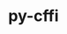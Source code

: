 ---
title: "py-cffi"
layout: cache
categories: [package, develop]
meta: {"versions": ["1.15.1", "1.16.0"], "compilers": ["apple-clang@=15.0.0", "cce@=15.0.1", "gcc@=11.1.0", "gcc@=11.4.0", "gcc@=7.3.1", "gcc@=7.5.0", "gcc@=9.4.0", "oneapi@=2024.2.0"], "oss": ["amzn2", "rhel8", "ubuntu18.04", "ubuntu20.04", "ubuntu22.04", "ventura"], "platforms": ["darwin", "linux"], "targets": ["aarch64", "neoverse_n1", "neoverse_v1", "neoverse_v2", "ppc64le", "x86_64_v3", "zen4"], "stacks": ["aws-isc", "aws-isc-aarch64", "data-vis-sdk", "e4s", "e4s-cray-rhel", "e4s-neoverse-v2", "e4s-neoverse_v1", "e4s-oneapi", "e4s-power", "ml-darwin-aarch64-mps", "ml-linux-x86_64-cpu", "ml-linux-x86_64-cuda", "radiuss", "root"], "num_specs": 143, "num_specs_by_stack": {"root": 143, "ml-darwin-aarch64-mps": 2, "aws-isc-aarch64": 4, "aws-isc": 2, "e4s-cray-rhel": 2, "radiuss": 4, "e4s-power": 2, "data-vis-sdk": 4, "e4s-neoverse_v1": 2, "e4s-neoverse-v2": 2, "e4s": 4, "ml-linux-x86_64-cpu": 2, "ml-linux-x86_64-cuda": 2, "e4s-oneapi": 2}}
spec_details: [{"hash": "cuhko2q4avxeqqnjry5lq2mmuyzu6ifl", "compiler": "apple-clang@=15.0.0", "versions": ["1.15.1"], "os": "ventura", "platform": "darwin", "target": "aarch64", "variants": ["build_system=python_pip"], "stacks": ["root"], "size": "-", "tarball": "https://binaries.spack.io/develop/build_cache/darwin-ventura-aarch64/apple-clang-15.0.0/py-cffi-1.15.1/darwin-ventura-aarch64-apple-clang-15.0.0-py-cffi-1.15.1-cuhko2q4avxeqqnjry5lq2mmuyzu6ifl.spack"}, {"hash": "i3h7xyui5glwvcs23aoanl42fqnsu53q", "compiler": "apple-clang@=15.0.0", "versions": ["1.15.1"], "os": "ventura", "platform": "darwin", "target": "aarch64", "variants": ["build_system=python_pip"], "stacks": ["root"], "size": "-", "tarball": "https://binaries.spack.io/develop/build_cache/darwin-ventura-aarch64/apple-clang-15.0.0/py-cffi-1.15.1/darwin-ventura-aarch64-apple-clang-15.0.0-py-cffi-1.15.1-i3h7xyui5glwvcs23aoanl42fqnsu53q.spack"}, {"hash": "dk2yv6beagbemc22jkl2f2ljcppmqarb", "compiler": "apple-clang@=15.0.0", "versions": ["1.15.1"], "os": "ventura", "platform": "darwin", "target": "aarch64", "variants": ["build_system=python_pip"], "stacks": ["root"], "size": "-", "tarball": "https://binaries.spack.io/develop/build_cache/darwin-ventura-aarch64/apple-clang-15.0.0/py-cffi-1.15.1/darwin-ventura-aarch64-apple-clang-15.0.0-py-cffi-1.15.1-dk2yv6beagbemc22jkl2f2ljcppmqarb.spack"}, {"hash": "2beh2jn5iofhawwct3dsaqzxr6cklwib", "compiler": "apple-clang@=15.0.0", "versions": ["1.15.1"], "os": "ventura", "platform": "darwin", "target": "aarch64", "variants": ["build_system=python_pip"], "stacks": ["root"], "size": "-", "tarball": "https://binaries.spack.io/develop/build_cache/darwin-ventura-aarch64/apple-clang-15.0.0/py-cffi-1.15.1/darwin-ventura-aarch64-apple-clang-15.0.0-py-cffi-1.15.1-2beh2jn5iofhawwct3dsaqzxr6cklwib.spack"}, {"hash": "evxphkzu52i2eu37yk6nz5e2q2e3pppk", "compiler": "apple-clang@=15.0.0", "versions": ["1.15.1"], "os": "ventura", "platform": "darwin", "target": "aarch64", "variants": ["build_system=python_pip"], "stacks": ["root"], "size": "-", "tarball": "https://binaries.spack.io/develop/build_cache/darwin-ventura-aarch64/apple-clang-15.0.0/py-cffi-1.15.1/darwin-ventura-aarch64-apple-clang-15.0.0-py-cffi-1.15.1-evxphkzu52i2eu37yk6nz5e2q2e3pppk.spack"}, {"hash": "pjssr7ugaaxohprlkw7spjbtqgxk4hnn", "compiler": "apple-clang@=15.0.0", "versions": ["1.16.0"], "os": "ventura", "platform": "darwin", "target": "aarch64", "variants": ["build_system=python_pip"], "stacks": ["root"], "size": "-", "tarball": "https://binaries.spack.io/develop/build_cache/darwin-ventura-aarch64/apple-clang-15.0.0/py-cffi-1.16.0/darwin-ventura-aarch64-apple-clang-15.0.0-py-cffi-1.16.0-pjssr7ugaaxohprlkw7spjbtqgxk4hnn.spack"}, {"hash": "vdfubrhwg5ywfjehpuqckbarcyz3mxrp", "compiler": "apple-clang@=15.0.0", "versions": ["1.16.0"], "os": "ventura", "platform": "darwin", "target": "aarch64", "variants": ["build_system=python_pip"], "stacks": ["root", "ml-darwin-aarch64-mps"], "size": "-", "tarball": "https://binaries.spack.io/develop/build_cache/darwin-ventura-aarch64/apple-clang-15.0.0/py-cffi-1.16.0/darwin-ventura-aarch64-apple-clang-15.0.0-py-cffi-1.16.0-vdfubrhwg5ywfjehpuqckbarcyz3mxrp.spack"}, {"hash": "avqgg4kfnp5of6nypwodhfmxla6vd6mu", "compiler": "apple-clang@=15.0.0", "versions": ["1.16.0"], "os": "ventura", "platform": "darwin", "target": "aarch64", "variants": ["build_system=python_pip"], "stacks": ["root", "ml-darwin-aarch64-mps"], "size": "-", "tarball": "https://binaries.spack.io/develop/build_cache/darwin-ventura-aarch64/apple-clang-15.0.0/py-cffi-1.16.0/darwin-ventura-aarch64-apple-clang-15.0.0-py-cffi-1.16.0-avqgg4kfnp5of6nypwodhfmxla6vd6mu.spack"}, {"hash": "42hnzadfdia3ojfdeg4smq5a7vsmct5b", "compiler": "gcc@=7.3.1", "versions": ["1.15.1"], "os": "amzn2", "platform": "linux", "target": "aarch64", "variants": ["build_system=python_pip"], "stacks": ["root"], "size": "-", "tarball": "https://binaries.spack.io/develop/build_cache/linux-amzn2-aarch64/gcc-7.3.1/py-cffi-1.15.1/linux-amzn2-aarch64-gcc-7.3.1-py-cffi-1.15.1-42hnzadfdia3ojfdeg4smq5a7vsmct5b.spack"}, {"hash": "be2bmfki3svv75ag22s6h2llheehr5u3", "compiler": "gcc@=7.3.1", "versions": ["1.16.0"], "os": "amzn2", "platform": "linux", "target": "aarch64", "variants": ["build_system=python_pip"], "stacks": ["root", "aws-isc-aarch64"], "size": "-", "tarball": "https://binaries.spack.io/develop/build_cache/linux-amzn2-aarch64/gcc-7.3.1/py-cffi-1.16.0/linux-amzn2-aarch64-gcc-7.3.1-py-cffi-1.16.0-be2bmfki3svv75ag22s6h2llheehr5u3.spack"}, {"hash": "stxnhfmdplw2zm25qgw5rq3yazkyngt6", "compiler": "gcc@=7.3.1", "versions": ["1.15.1"], "os": "amzn2", "platform": "linux", "target": "aarch64", "variants": ["build_system=python_pip"], "stacks": ["root"], "size": "-", "tarball": "https://binaries.spack.io/develop/build_cache/linux-amzn2-aarch64/gcc-7.3.1/py-cffi-1.15.1/linux-amzn2-aarch64-gcc-7.3.1-py-cffi-1.15.1-stxnhfmdplw2zm25qgw5rq3yazkyngt6.spack"}, {"hash": "w6w5eegmn2iguqeaqt2bq2v2c3kjrd2v", "compiler": "gcc@=7.3.1", "versions": ["1.15.1"], "os": "amzn2", "platform": "linux", "target": "aarch64", "variants": ["build_system=python_pip"], "stacks": ["root"], "size": "-", "tarball": "https://binaries.spack.io/develop/build_cache/linux-amzn2-aarch64/gcc-7.3.1/py-cffi-1.15.1/linux-amzn2-aarch64-gcc-7.3.1-py-cffi-1.15.1-w6w5eegmn2iguqeaqt2bq2v2c3kjrd2v.spack"}, {"hash": "7rylajadkiuhszqx7sjsnaxxi4l4ozme", "compiler": "gcc@=7.3.1", "versions": ["1.16.0"], "os": "amzn2", "platform": "linux", "target": "aarch64", "variants": ["build_system=python_pip"], "stacks": ["root", "aws-isc-aarch64"], "size": "-", "tarball": "https://binaries.spack.io/develop/build_cache/linux-amzn2-aarch64/gcc-7.3.1/py-cffi-1.16.0/linux-amzn2-aarch64-gcc-7.3.1-py-cffi-1.16.0-7rylajadkiuhszqx7sjsnaxxi4l4ozme.spack"}, {"hash": "27mtq72grgqlk52mscczomvt5cjwtnq2", "compiler": "gcc@=7.3.1", "versions": ["1.15.1"], "os": "amzn2", "platform": "linux", "target": "aarch64", "variants": ["build_system=python_pip"], "stacks": ["root"], "size": "-", "tarball": "https://binaries.spack.io/develop/build_cache/linux-amzn2-aarch64/gcc-7.3.1/py-cffi-1.15.1/linux-amzn2-aarch64-gcc-7.3.1-py-cffi-1.15.1-27mtq72grgqlk52mscczomvt5cjwtnq2.spack"}, {"hash": "wyv5d5cxvykmwycuemwimvj452tpbg5r", "compiler": "gcc@=7.3.1", "versions": ["1.16.0"], "os": "amzn2", "platform": "linux", "target": "aarch64", "variants": ["build_system=python_pip"], "stacks": ["root"], "size": "-", "tarball": "https://binaries.spack.io/develop/build_cache/linux-amzn2-aarch64/gcc-7.3.1/py-cffi-1.16.0/linux-amzn2-aarch64-gcc-7.3.1-py-cffi-1.16.0-wyv5d5cxvykmwycuemwimvj452tpbg5r.spack"}, {"hash": "v6evyptahv2myvqxeazamy7bt7b7vubx", "compiler": "gcc@=7.3.1", "versions": ["1.15.1"], "os": "amzn2", "platform": "linux", "target": "aarch64", "variants": ["build_system=python_pip"], "stacks": ["root"], "size": "-", "tarball": "https://binaries.spack.io/develop/build_cache/linux-amzn2-aarch64/gcc-7.3.1/py-cffi-1.15.1/linux-amzn2-aarch64-gcc-7.3.1-py-cffi-1.15.1-v6evyptahv2myvqxeazamy7bt7b7vubx.spack"}, {"hash": "tazlnnb2kd7f3ecf6cbuvlzyc5wjkl7f", "compiler": "gcc@=7.3.1", "versions": ["1.15.1"], "os": "amzn2", "platform": "linux", "target": "aarch64", "variants": ["build_system=python_pip"], "stacks": ["root"], "size": "-", "tarball": "https://binaries.spack.io/develop/build_cache/linux-amzn2-aarch64/gcc-7.3.1/py-cffi-1.15.1/linux-amzn2-aarch64-gcc-7.3.1-py-cffi-1.15.1-tazlnnb2kd7f3ecf6cbuvlzyc5wjkl7f.spack"}, {"hash": "5r7povjoaqkvmsqcdkxiijo7ltdsx7qm", "compiler": "gcc@=7.3.1", "versions": ["1.15.1"], "os": "amzn2", "platform": "linux", "target": "neoverse_n1", "variants": ["build_system=python_pip"], "stacks": ["root"], "size": "-", "tarball": "https://binaries.spack.io/develop/build_cache/linux-amzn2-neoverse_n1/gcc-7.3.1/py-cffi-1.15.1/linux-amzn2-neoverse_n1-gcc-7.3.1-py-cffi-1.15.1-5r7povjoaqkvmsqcdkxiijo7ltdsx7qm.spack"}, {"hash": "qalr3ai67ldcfvt5gt6p44bzgukxm6vg", "compiler": "gcc@=7.3.1", "versions": ["1.15.1"], "os": "amzn2", "platform": "linux", "target": "neoverse_n1", "variants": ["build_system=python_pip"], "stacks": ["root"], "size": "-", "tarball": "https://binaries.spack.io/develop/build_cache/linux-amzn2-neoverse_n1/gcc-7.3.1/py-cffi-1.15.1/linux-amzn2-neoverse_n1-gcc-7.3.1-py-cffi-1.15.1-qalr3ai67ldcfvt5gt6p44bzgukxm6vg.spack"}, {"hash": "bw4s7yrxhgwvq2vkba3agg45r7s7kmxj", "compiler": "gcc@=7.3.1", "versions": ["1.16.0"], "os": "amzn2", "platform": "linux", "target": "neoverse_n1", "variants": ["build_system=python_pip"], "stacks": ["root"], "size": "-", "tarball": "https://binaries.spack.io/develop/build_cache/linux-amzn2-neoverse_n1/gcc-7.3.1/py-cffi-1.16.0/linux-amzn2-neoverse_n1-gcc-7.3.1-py-cffi-1.16.0-bw4s7yrxhgwvq2vkba3agg45r7s7kmxj.spack"}, {"hash": "qar54xwxtlm3amrnj6kud2gs6jk6j74k", "compiler": "gcc@=7.3.1", "versions": ["1.15.1"], "os": "amzn2", "platform": "linux", "target": "neoverse_n1", "variants": ["build_system=python_pip"], "stacks": ["root"], "size": "-", "tarball": "https://binaries.spack.io/develop/build_cache/linux-amzn2-neoverse_n1/gcc-7.3.1/py-cffi-1.15.1/linux-amzn2-neoverse_n1-gcc-7.3.1-py-cffi-1.15.1-qar54xwxtlm3amrnj6kud2gs6jk6j74k.spack"}, {"hash": "jswaxvgmtdewjtzrk3gxhc5mrixe27ja", "compiler": "gcc@=7.3.1", "versions": ["1.15.1"], "os": "amzn2", "platform": "linux", "target": "neoverse_n1", "variants": ["build_system=python_pip"], "stacks": ["root"], "size": "-", "tarball": "https://binaries.spack.io/develop/build_cache/linux-amzn2-neoverse_n1/gcc-7.3.1/py-cffi-1.15.1/linux-amzn2-neoverse_n1-gcc-7.3.1-py-cffi-1.15.1-jswaxvgmtdewjtzrk3gxhc5mrixe27ja.spack"}, {"hash": "thlxhmbd5rbiaeprm5nvv42i7qieuquy", "compiler": "gcc@=7.3.1", "versions": ["1.15.1"], "os": "amzn2", "platform": "linux", "target": "neoverse_n1", "variants": ["build_system=python_pip"], "stacks": ["root"], "size": "-", "tarball": "https://binaries.spack.io/develop/build_cache/linux-amzn2-neoverse_n1/gcc-7.3.1/py-cffi-1.15.1/linux-amzn2-neoverse_n1-gcc-7.3.1-py-cffi-1.15.1-thlxhmbd5rbiaeprm5nvv42i7qieuquy.spack"}, {"hash": "2sewy5ay5w3yvihgl2gfb5pu2maiorqw", "compiler": "gcc@=7.3.1", "versions": ["1.16.0"], "os": "amzn2", "platform": "linux", "target": "neoverse_n1", "variants": ["build_system=python_pip"], "stacks": ["root", "aws-isc-aarch64"], "size": "-", "tarball": "https://binaries.spack.io/develop/build_cache/linux-amzn2-neoverse_n1/gcc-7.3.1/py-cffi-1.16.0/linux-amzn2-neoverse_n1-gcc-7.3.1-py-cffi-1.16.0-2sewy5ay5w3yvihgl2gfb5pu2maiorqw.spack"}, {"hash": "ybqsi3s4d5fx2uqhsk6se7bkhs7r73gt", "compiler": "gcc@=7.3.1", "versions": ["1.16.0"], "os": "amzn2", "platform": "linux", "target": "neoverse_n1", "variants": ["build_system=python_pip"], "stacks": ["root", "aws-isc-aarch64"], "size": "-", "tarball": "https://binaries.spack.io/develop/build_cache/linux-amzn2-neoverse_n1/gcc-7.3.1/py-cffi-1.16.0/linux-amzn2-neoverse_n1-gcc-7.3.1-py-cffi-1.16.0-ybqsi3s4d5fx2uqhsk6se7bkhs7r73gt.spack"}, {"hash": "y6ubnnf72z24xb3zr6l7u6y45hgtae6c", "compiler": "gcc@=7.3.1", "versions": ["1.15.1"], "os": "amzn2", "platform": "linux", "target": "neoverse_n1", "variants": ["build_system=python_pip"], "stacks": ["root"], "size": "-", "tarball": "https://binaries.spack.io/develop/build_cache/linux-amzn2-neoverse_n1/gcc-7.3.1/py-cffi-1.15.1/linux-amzn2-neoverse_n1-gcc-7.3.1-py-cffi-1.15.1-y6ubnnf72z24xb3zr6l7u6y45hgtae6c.spack"}, {"hash": "nrpb7fltw7gt4zlecctnkl3j2naszsgp", "compiler": "gcc@=7.3.1", "versions": ["1.15.1"], "os": "amzn2", "platform": "linux", "target": "x86_64_v3", "variants": ["build_system=python_pip"], "stacks": ["root"], "size": "-", "tarball": "https://binaries.spack.io/develop/build_cache/linux-amzn2-x86_64_v3/gcc-7.3.1/py-cffi-1.15.1/linux-amzn2-x86_64_v3-gcc-7.3.1-py-cffi-1.15.1-nrpb7fltw7gt4zlecctnkl3j2naszsgp.spack"}, {"hash": "2ustbpehriqnivpdxbxgzaxiapudrppj", "compiler": "gcc@=7.3.1", "versions": ["1.15.1"], "os": "amzn2", "platform": "linux", "target": "x86_64_v3", "variants": ["build_system=python_pip"], "stacks": ["root"], "size": "-", "tarball": "https://binaries.spack.io/develop/build_cache/linux-amzn2-x86_64_v3/gcc-7.3.1/py-cffi-1.15.1/linux-amzn2-x86_64_v3-gcc-7.3.1-py-cffi-1.15.1-2ustbpehriqnivpdxbxgzaxiapudrppj.spack"}, {"hash": "7ngw5ew3zo4kf73fedmshfusiu5rzyae", "compiler": "gcc@=7.3.1", "versions": ["1.15.1"], "os": "amzn2", "platform": "linux", "target": "x86_64_v3", "variants": ["build_system=python_pip"], "stacks": ["root"], "size": "-", "tarball": "https://binaries.spack.io/develop/build_cache/linux-amzn2-x86_64_v3/gcc-7.3.1/py-cffi-1.15.1/linux-amzn2-x86_64_v3-gcc-7.3.1-py-cffi-1.15.1-7ngw5ew3zo4kf73fedmshfusiu5rzyae.spack"}, {"hash": "v7n25as7kh644t57p7alpd5jppsr2g55", "compiler": "gcc@=7.3.1", "versions": ["1.16.0"], "os": "amzn2", "platform": "linux", "target": "x86_64_v3", "variants": ["build_system=python_pip"], "stacks": ["aws-isc", "root"], "size": "-", "tarball": "https://binaries.spack.io/develop/build_cache/linux-amzn2-x86_64_v3/gcc-7.3.1/py-cffi-1.16.0/linux-amzn2-x86_64_v3-gcc-7.3.1-py-cffi-1.16.0-v7n25as7kh644t57p7alpd5jppsr2g55.spack"}, {"hash": "6guycjjx7hcfk45ps7pcceh6ruffteri", "compiler": "gcc@=7.3.1", "versions": ["1.15.1"], "os": "amzn2", "platform": "linux", "target": "x86_64_v3", "variants": ["build_system=python_pip"], "stacks": ["root"], "size": "-", "tarball": "https://binaries.spack.io/develop/build_cache/linux-amzn2-x86_64_v3/gcc-7.3.1/py-cffi-1.15.1/linux-amzn2-x86_64_v3-gcc-7.3.1-py-cffi-1.15.1-6guycjjx7hcfk45ps7pcceh6ruffteri.spack"}, {"hash": "n4w5qzthksds6fmobrgzhs4u23o2ladk", "compiler": "gcc@=7.3.1", "versions": ["1.15.1"], "os": "amzn2", "platform": "linux", "target": "x86_64_v3", "variants": ["build_system=python_pip"], "stacks": ["root"], "size": "-", "tarball": "https://binaries.spack.io/develop/build_cache/linux-amzn2-x86_64_v3/gcc-7.3.1/py-cffi-1.15.1/linux-amzn2-x86_64_v3-gcc-7.3.1-py-cffi-1.15.1-n4w5qzthksds6fmobrgzhs4u23o2ladk.spack"}, {"hash": "mpv7zj73kuz7eh3rxyul72beusptwjb6", "compiler": "gcc@=7.3.1", "versions": ["1.16.0"], "os": "amzn2", "platform": "linux", "target": "x86_64_v3", "variants": ["build_system=python_pip"], "stacks": ["aws-isc", "root"], "size": "-", "tarball": "https://binaries.spack.io/develop/build_cache/linux-amzn2-x86_64_v3/gcc-7.3.1/py-cffi-1.16.0/linux-amzn2-x86_64_v3-gcc-7.3.1-py-cffi-1.16.0-mpv7zj73kuz7eh3rxyul72beusptwjb6.spack"}, {"hash": "5aq23ydaxrqx7sc6a5ozg5nnffppqmme", "compiler": "gcc@=7.3.1", "versions": ["1.16.0"], "os": "amzn2", "platform": "linux", "target": "x86_64_v3", "variants": ["build_system=python_pip"], "stacks": ["root"], "size": "-", "tarball": "https://binaries.spack.io/develop/build_cache/linux-amzn2-x86_64_v3/gcc-7.3.1/py-cffi-1.16.0/linux-amzn2-x86_64_v3-gcc-7.3.1-py-cffi-1.16.0-5aq23ydaxrqx7sc6a5ozg5nnffppqmme.spack"}, {"hash": "mrjojhibteixwfhx6hl2eshz4oyodzko", "compiler": "gcc@=7.3.1", "versions": ["1.15.1"], "os": "amzn2", "platform": "linux", "target": "x86_64_v3", "variants": ["build_system=python_pip"], "stacks": ["root"], "size": "-", "tarball": "https://binaries.spack.io/develop/build_cache/linux-amzn2-x86_64_v3/gcc-7.3.1/py-cffi-1.15.1/linux-amzn2-x86_64_v3-gcc-7.3.1-py-cffi-1.15.1-mrjojhibteixwfhx6hl2eshz4oyodzko.spack"}, {"hash": "mnmtpkdqgz4qputkpe5httvcp2cqx5i3", "compiler": "cce@=15.0.1", "versions": ["1.15.1"], "os": "rhel8", "platform": "linux", "target": "zen4", "variants": ["build_system=python_pip"], "stacks": ["root"], "size": "-", "tarball": "https://binaries.spack.io/develop/build_cache/linux-rhel8-zen4/cce-15.0.1/py-cffi-1.15.1/linux-rhel8-zen4-cce-15.0.1-py-cffi-1.15.1-mnmtpkdqgz4qputkpe5httvcp2cqx5i3.spack"}, {"hash": "ht4owcomz7wbsj64l33jfl2up4pn5wui", "compiler": "cce@=15.0.1", "versions": ["1.15.1"], "os": "rhel8", "platform": "linux", "target": "zen4", "variants": ["build_system=python_pip"], "stacks": ["root"], "size": "-", "tarball": "https://binaries.spack.io/develop/build_cache/linux-rhel8-zen4/cce-15.0.1/py-cffi-1.15.1/linux-rhel8-zen4-cce-15.0.1-py-cffi-1.15.1-ht4owcomz7wbsj64l33jfl2up4pn5wui.spack"}, {"hash": "lqth6ybsofpqj6lqnvt5uiszj4w5d44f", "compiler": "cce@=15.0.1", "versions": ["1.15.1"], "os": "rhel8", "platform": "linux", "target": "zen4", "variants": ["build_system=python_pip"], "stacks": ["root"], "size": "-", "tarball": "https://binaries.spack.io/develop/build_cache/linux-rhel8-zen4/cce-15.0.1/py-cffi-1.15.1/linux-rhel8-zen4-cce-15.0.1-py-cffi-1.15.1-lqth6ybsofpqj6lqnvt5uiszj4w5d44f.spack"}, {"hash": "msexvgcxlm3mwlhyczrqffkmrvmcdboe", "compiler": "cce@=15.0.1", "versions": ["1.15.1"], "os": "rhel8", "platform": "linux", "target": "zen4", "variants": ["build_system=python_pip"], "stacks": ["root"], "size": "-", "tarball": "https://binaries.spack.io/develop/build_cache/linux-rhel8-zen4/cce-15.0.1/py-cffi-1.15.1/linux-rhel8-zen4-cce-15.0.1-py-cffi-1.15.1-msexvgcxlm3mwlhyczrqffkmrvmcdboe.spack"}, {"hash": "fbbhofanhxro3o65hd6o3atvdoic7u3y", "compiler": "cce@=15.0.1", "versions": ["1.15.1"], "os": "rhel8", "platform": "linux", "target": "zen4", "variants": ["build_system=python_pip"], "stacks": ["root"], "size": "-", "tarball": "https://binaries.spack.io/develop/build_cache/linux-rhel8-zen4/cce-15.0.1/py-cffi-1.15.1/linux-rhel8-zen4-cce-15.0.1-py-cffi-1.15.1-fbbhofanhxro3o65hd6o3atvdoic7u3y.spack"}, {"hash": "uxqvej6dpqkx7pj5hobybfjwud3r76ib", "compiler": "cce@=15.0.1", "versions": ["1.16.0"], "os": "rhel8", "platform": "linux", "target": "zen4", "variants": ["build_system=python_pip"], "stacks": ["e4s-cray-rhel", "root"], "size": "-", "tarball": "https://binaries.spack.io/develop/build_cache/linux-rhel8-zen4/cce-15.0.1/py-cffi-1.16.0/linux-rhel8-zen4-cce-15.0.1-py-cffi-1.16.0-uxqvej6dpqkx7pj5hobybfjwud3r76ib.spack"}, {"hash": "zpygnoll2w7a6p523x6kfawryqgjkcuo", "compiler": "cce@=15.0.1", "versions": ["1.16.0"], "os": "rhel8", "platform": "linux", "target": "zen4", "variants": ["build_system=python_pip"], "stacks": ["e4s-cray-rhel", "root"], "size": "-", "tarball": "https://binaries.spack.io/develop/build_cache/linux-rhel8-zen4/cce-15.0.1/py-cffi-1.16.0/linux-rhel8-zen4-cce-15.0.1-py-cffi-1.16.0-zpygnoll2w7a6p523x6kfawryqgjkcuo.spack"}, {"hash": "3dlmopmraoz5z6l2pwt3cpiqlmat3avd", "compiler": "cce@=15.0.1", "versions": ["1.15.1"], "os": "rhel8", "platform": "linux", "target": "zen4", "variants": ["build_system=python_pip"], "stacks": ["root"], "size": "-", "tarball": "https://binaries.spack.io/develop/build_cache/linux-rhel8-zen4/cce-15.0.1/py-cffi-1.15.1/linux-rhel8-zen4-cce-15.0.1-py-cffi-1.15.1-3dlmopmraoz5z6l2pwt3cpiqlmat3avd.spack"}, {"hash": "dk3iy2p2wimqfssxxvwkuxp32h62bugd", "compiler": "cce@=15.0.1", "versions": ["1.16.0"], "os": "rhel8", "platform": "linux", "target": "zen4", "variants": ["build_system=python_pip"], "stacks": ["root"], "size": "-", "tarball": "https://binaries.spack.io/develop/build_cache/linux-rhel8-zen4/cce-15.0.1/py-cffi-1.16.0/linux-rhel8-zen4-cce-15.0.1-py-cffi-1.16.0-dk3iy2p2wimqfssxxvwkuxp32h62bugd.spack"}, {"hash": "s7kr7lc7ullcqlfbxx7zaoqujece3zv3", "compiler": "gcc@=7.5.0", "versions": ["1.15.1"], "os": "ubuntu18.04", "platform": "linux", "target": "x86_64_v3", "variants": ["build_system=python_pip"], "stacks": ["root"], "size": "-", "tarball": "https://binaries.spack.io/develop/build_cache/linux-ubuntu18.04-x86_64_v3/gcc-7.5.0/py-cffi-1.15.1/linux-ubuntu18.04-x86_64_v3-gcc-7.5.0-py-cffi-1.15.1-s7kr7lc7ullcqlfbxx7zaoqujece3zv3.spack"}, {"hash": "5tsi6x5a4n4yglxxs7jg3q744dpkhrv5", "compiler": "gcc@=7.5.0", "versions": ["1.15.1"], "os": "ubuntu18.04", "platform": "linux", "target": "x86_64_v3", "variants": ["build_system=python_pip"], "stacks": ["root"], "size": "-", "tarball": "https://binaries.spack.io/develop/build_cache/linux-ubuntu18.04-x86_64_v3/gcc-7.5.0/py-cffi-1.15.1/linux-ubuntu18.04-x86_64_v3-gcc-7.5.0-py-cffi-1.15.1-5tsi6x5a4n4yglxxs7jg3q744dpkhrv5.spack"}, {"hash": "5bndijx2o7ehk5uatfihpsnvpj3itlb4", "compiler": "gcc@=7.5.0", "versions": ["1.15.1"], "os": "ubuntu18.04", "platform": "linux", "target": "x86_64_v3", "variants": ["build_system=python_pip"], "stacks": ["root"], "size": "-", "tarball": "https://binaries.spack.io/develop/build_cache/linux-ubuntu18.04-x86_64_v3/gcc-7.5.0/py-cffi-1.15.1/linux-ubuntu18.04-x86_64_v3-gcc-7.5.0-py-cffi-1.15.1-5bndijx2o7ehk5uatfihpsnvpj3itlb4.spack"}, {"hash": "j3vo7rmqmxjd5qkikrllogqwsjlezagf", "compiler": "gcc@=7.5.0", "versions": ["1.16.0"], "os": "ubuntu18.04", "platform": "linux", "target": "x86_64_v3", "variants": ["build_system=python_pip"], "stacks": ["root", "radiuss"], "size": "-", "tarball": "https://binaries.spack.io/develop/build_cache/linux-ubuntu18.04-x86_64_v3/gcc-7.5.0/py-cffi-1.16.0/linux-ubuntu18.04-x86_64_v3-gcc-7.5.0-py-cffi-1.16.0-j3vo7rmqmxjd5qkikrllogqwsjlezagf.spack"}, {"hash": "q66kzhv2wfxcsrfnwq5sbe3codi2x3zp", "compiler": "gcc@=7.5.0", "versions": ["1.16.0"], "os": "ubuntu18.04", "platform": "linux", "target": "x86_64_v3", "variants": ["build_system=python_pip"], "stacks": ["root"], "size": "-", "tarball": "https://binaries.spack.io/develop/build_cache/linux-ubuntu18.04-x86_64_v3/gcc-7.5.0/py-cffi-1.16.0/linux-ubuntu18.04-x86_64_v3-gcc-7.5.0-py-cffi-1.16.0-q66kzhv2wfxcsrfnwq5sbe3codi2x3zp.spack"}, {"hash": "izvmyzppm6rdepru2y4vfs5xqtlrhfiq", "compiler": "gcc@=7.5.0", "versions": ["1.15.1"], "os": "ubuntu18.04", "platform": "linux", "target": "x86_64_v3", "variants": ["build_system=python_pip"], "stacks": ["root"], "size": "-", "tarball": "https://binaries.spack.io/develop/build_cache/linux-ubuntu18.04-x86_64_v3/gcc-7.5.0/py-cffi-1.15.1/linux-ubuntu18.04-x86_64_v3-gcc-7.5.0-py-cffi-1.15.1-izvmyzppm6rdepru2y4vfs5xqtlrhfiq.spack"}, {"hash": "jcqjv75re7zaik7rfmis45vq3jrgdxwu", "compiler": "gcc@=7.5.0", "versions": ["1.16.0"], "os": "ubuntu18.04", "platform": "linux", "target": "x86_64_v3", "variants": ["build_system=python_pip"], "stacks": ["root", "radiuss"], "size": "-", "tarball": "https://binaries.spack.io/develop/build_cache/linux-ubuntu18.04-x86_64_v3/gcc-7.5.0/py-cffi-1.16.0/linux-ubuntu18.04-x86_64_v3-gcc-7.5.0-py-cffi-1.16.0-jcqjv75re7zaik7rfmis45vq3jrgdxwu.spack"}, {"hash": "af2amuubj5miifoer5ve7ppeatkjajou", "compiler": "gcc@=7.5.0", "versions": ["1.15.1"], "os": "ubuntu18.04", "platform": "linux", "target": "x86_64_v3", "variants": ["build_system=python_pip"], "stacks": ["root"], "size": "-", "tarball": "https://binaries.spack.io/develop/build_cache/linux-ubuntu18.04-x86_64_v3/gcc-7.5.0/py-cffi-1.15.1/linux-ubuntu18.04-x86_64_v3-gcc-7.5.0-py-cffi-1.15.1-af2amuubj5miifoer5ve7ppeatkjajou.spack"}, {"hash": "aa4luqqosdmqv75g3uokrqqvcctdazvc", "compiler": "gcc@=7.5.0", "versions": ["1.15.1"], "os": "ubuntu18.04", "platform": "linux", "target": "x86_64_v3", "variants": ["build_system=python_pip"], "stacks": ["root"], "size": "-", "tarball": "https://binaries.spack.io/develop/build_cache/linux-ubuntu18.04-x86_64_v3/gcc-7.5.0/py-cffi-1.15.1/linux-ubuntu18.04-x86_64_v3-gcc-7.5.0-py-cffi-1.15.1-aa4luqqosdmqv75g3uokrqqvcctdazvc.spack"}, {"hash": "cjlqn5n5dc7i2r2h4etcjyjcmzn3z66s", "compiler": "gcc@=7.5.0", "versions": ["1.16.0"], "os": "ubuntu18.04", "platform": "linux", "target": "x86_64_v3", "variants": ["build_system=python_pip"], "stacks": ["root", "radiuss"], "size": "-", "tarball": "https://binaries.spack.io/develop/build_cache/linux-ubuntu18.04-x86_64_v3/gcc-7.5.0/py-cffi-1.16.0/linux-ubuntu18.04-x86_64_v3-gcc-7.5.0-py-cffi-1.16.0-cjlqn5n5dc7i2r2h4etcjyjcmzn3z66s.spack"}, {"hash": "3jy4vvtipm3hlmr76jf75sr7dfqmtkpp", "compiler": "gcc@=7.5.0", "versions": ["1.15.1"], "os": "ubuntu18.04", "platform": "linux", "target": "x86_64_v3", "variants": ["build_system=python_pip"], "stacks": ["root"], "size": "-", "tarball": "https://binaries.spack.io/develop/build_cache/linux-ubuntu18.04-x86_64_v3/gcc-7.5.0/py-cffi-1.15.1/linux-ubuntu18.04-x86_64_v3-gcc-7.5.0-py-cffi-1.15.1-3jy4vvtipm3hlmr76jf75sr7dfqmtkpp.spack"}, {"hash": "5jsalbydib463xgu6lfenub7pbfeykd6", "compiler": "gcc@=7.5.0", "versions": ["1.16.0"], "os": "ubuntu18.04", "platform": "linux", "target": "x86_64_v3", "variants": ["build_system=python_pip"], "stacks": ["root", "radiuss"], "size": "-", "tarball": "https://binaries.spack.io/develop/build_cache/linux-ubuntu18.04-x86_64_v3/gcc-7.5.0/py-cffi-1.16.0/linux-ubuntu18.04-x86_64_v3-gcc-7.5.0-py-cffi-1.16.0-5jsalbydib463xgu6lfenub7pbfeykd6.spack"}, {"hash": "mlbm3co45rvchh4dpysezaxwxsypcyij", "compiler": "gcc@=7.5.0", "versions": ["1.15.1"], "os": "ubuntu18.04", "platform": "linux", "target": "x86_64_v3", "variants": ["build_system=python_pip"], "stacks": ["root"], "size": "-", "tarball": "https://binaries.spack.io/develop/build_cache/linux-ubuntu18.04-x86_64_v3/gcc-7.5.0/py-cffi-1.15.1/linux-ubuntu18.04-x86_64_v3-gcc-7.5.0-py-cffi-1.15.1-mlbm3co45rvchh4dpysezaxwxsypcyij.spack"}, {"hash": "7mkwh2gbegg2n2vfen2z7dcjo3dxfpym", "compiler": "gcc@=7.5.0", "versions": ["1.15.1"], "os": "ubuntu18.04", "platform": "linux", "target": "x86_64_v3", "variants": ["build_system=python_pip"], "stacks": ["root"], "size": "-", "tarball": "https://binaries.spack.io/develop/build_cache/linux-ubuntu18.04-x86_64_v3/gcc-7.5.0/py-cffi-1.15.1/linux-ubuntu18.04-x86_64_v3-gcc-7.5.0-py-cffi-1.15.1-7mkwh2gbegg2n2vfen2z7dcjo3dxfpym.spack"}, {"hash": "euuku7rci4oyo6qifassjnelwaycnmpy", "compiler": "gcc@=7.5.0", "versions": ["1.15.1"], "os": "ubuntu18.04", "platform": "linux", "target": "x86_64_v3", "variants": ["build_system=python_pip"], "stacks": ["root"], "size": "-", "tarball": "https://binaries.spack.io/develop/build_cache/linux-ubuntu18.04-x86_64_v3/gcc-7.5.0/py-cffi-1.15.1/linux-ubuntu18.04-x86_64_v3-gcc-7.5.0-py-cffi-1.15.1-euuku7rci4oyo6qifassjnelwaycnmpy.spack"}, {"hash": "gxexmtb5eux4jjxo26e4dxht2ncrtnbj", "compiler": "gcc@=7.5.0", "versions": ["1.15.1"], "os": "ubuntu18.04", "platform": "linux", "target": "x86_64_v3", "variants": ["build_system=python_pip"], "stacks": ["root"], "size": "-", "tarball": "https://binaries.spack.io/develop/build_cache/linux-ubuntu18.04-x86_64_v3/gcc-7.5.0/py-cffi-1.15.1/linux-ubuntu18.04-x86_64_v3-gcc-7.5.0-py-cffi-1.15.1-gxexmtb5eux4jjxo26e4dxht2ncrtnbj.spack"}, {"hash": "au3jgxsplb3yrikydj4auyyynynskkci", "compiler": "gcc@=7.5.0", "versions": ["1.16.0"], "os": "ubuntu18.04", "platform": "linux", "target": "x86_64_v3", "variants": ["build_system=python_pip"], "stacks": ["root"], "size": "-", "tarball": "https://binaries.spack.io/develop/build_cache/linux-ubuntu18.04-x86_64_v3/gcc-7.5.0/py-cffi-1.16.0/linux-ubuntu18.04-x86_64_v3-gcc-7.5.0-py-cffi-1.16.0-au3jgxsplb3yrikydj4auyyynynskkci.spack"}, {"hash": "vqqyshzt235ikw5v2bhtowfnno6dekwo", "compiler": "gcc@=7.5.0", "versions": ["1.15.1"], "os": "ubuntu18.04", "platform": "linux", "target": "x86_64_v3", "variants": ["build_system=python_pip"], "stacks": ["root"], "size": "-", "tarball": "https://binaries.spack.io/develop/build_cache/linux-ubuntu18.04-x86_64_v3/gcc-7.5.0/py-cffi-1.15.1/linux-ubuntu18.04-x86_64_v3-gcc-7.5.0-py-cffi-1.15.1-vqqyshzt235ikw5v2bhtowfnno6dekwo.spack"}, {"hash": "wbmx3eoeqvyo4copt6kgbu6dsabwwnqq", "compiler": "gcc@=9.4.0", "versions": ["1.15.1"], "os": "ubuntu20.04", "platform": "linux", "target": "ppc64le", "variants": ["build_system=python_pip"], "stacks": ["root"], "size": "-", "tarball": "https://binaries.spack.io/develop/build_cache/linux-ubuntu20.04-ppc64le/gcc-9.4.0/py-cffi-1.15.1/linux-ubuntu20.04-ppc64le-gcc-9.4.0-py-cffi-1.15.1-wbmx3eoeqvyo4copt6kgbu6dsabwwnqq.spack"}, {"hash": "5lpge6ljtvci3qujy4onlj4fgcmlppr6", "compiler": "gcc@=9.4.0", "versions": ["1.16.0"], "os": "ubuntu20.04", "platform": "linux", "target": "ppc64le", "variants": ["build_system=python_pip"], "stacks": ["e4s-power", "root"], "size": "-", "tarball": "https://binaries.spack.io/develop/build_cache/linux-ubuntu20.04-ppc64le/gcc-9.4.0/py-cffi-1.16.0/linux-ubuntu20.04-ppc64le-gcc-9.4.0-py-cffi-1.16.0-5lpge6ljtvci3qujy4onlj4fgcmlppr6.spack"}, {"hash": "763nx6lcm3e4www74hk4jvpiy3uag6bf", "compiler": "gcc@=9.4.0", "versions": ["1.16.0"], "os": "ubuntu20.04", "platform": "linux", "target": "ppc64le", "variants": ["build_system=python_pip"], "stacks": ["e4s-power", "root"], "size": "-", "tarball": "https://binaries.spack.io/develop/build_cache/linux-ubuntu20.04-ppc64le/gcc-9.4.0/py-cffi-1.16.0/linux-ubuntu20.04-ppc64le-gcc-9.4.0-py-cffi-1.16.0-763nx6lcm3e4www74hk4jvpiy3uag6bf.spack"}, {"hash": "agtaa7dlzu7ak6fvqoxvzp7mlhtxlsok", "compiler": "gcc@=9.4.0", "versions": ["1.16.0"], "os": "ubuntu20.04", "platform": "linux", "target": "ppc64le", "variants": ["build_system=python_pip"], "stacks": ["root"], "size": "-", "tarball": "https://binaries.spack.io/develop/build_cache/linux-ubuntu20.04-ppc64le/gcc-9.4.0/py-cffi-1.16.0/linux-ubuntu20.04-ppc64le-gcc-9.4.0-py-cffi-1.16.0-agtaa7dlzu7ak6fvqoxvzp7mlhtxlsok.spack"}, {"hash": "qakostlj7c4d4cjikd2fykhya442u6pm", "compiler": "gcc@=9.4.0", "versions": ["1.15.1"], "os": "ubuntu20.04", "platform": "linux", "target": "ppc64le", "variants": ["build_system=python_pip"], "stacks": ["root"], "size": "-", "tarball": "https://binaries.spack.io/develop/build_cache/linux-ubuntu20.04-ppc64le/gcc-9.4.0/py-cffi-1.15.1/linux-ubuntu20.04-ppc64le-gcc-9.4.0-py-cffi-1.15.1-qakostlj7c4d4cjikd2fykhya442u6pm.spack"}, {"hash": "awxquljsglfzczhauuazs3nzsw33yv2x", "compiler": "gcc@=9.4.0", "versions": ["1.15.1"], "os": "ubuntu20.04", "platform": "linux", "target": "ppc64le", "variants": ["build_system=python_pip"], "stacks": ["root"], "size": "-", "tarball": "https://binaries.spack.io/develop/build_cache/linux-ubuntu20.04-ppc64le/gcc-9.4.0/py-cffi-1.15.1/linux-ubuntu20.04-ppc64le-gcc-9.4.0-py-cffi-1.15.1-awxquljsglfzczhauuazs3nzsw33yv2x.spack"}, {"hash": "26iefd6nt2xdl6weff4z2pmoix3lbi4k", "compiler": "gcc@=9.4.0", "versions": ["1.15.1"], "os": "ubuntu20.04", "platform": "linux", "target": "ppc64le", "variants": ["build_system=python_pip"], "stacks": ["root"], "size": "-", "tarball": "https://binaries.spack.io/develop/build_cache/linux-ubuntu20.04-ppc64le/gcc-9.4.0/py-cffi-1.15.1/linux-ubuntu20.04-ppc64le-gcc-9.4.0-py-cffi-1.15.1-26iefd6nt2xdl6weff4z2pmoix3lbi4k.spack"}, {"hash": "ryetucjvaximfqubxsuwy5s5a67iuurw", "compiler": "gcc@=9.4.0", "versions": ["1.15.1"], "os": "ubuntu20.04", "platform": "linux", "target": "ppc64le", "variants": ["build_system=python_pip"], "stacks": ["root"], "size": "-", "tarball": "https://binaries.spack.io/develop/build_cache/linux-ubuntu20.04-ppc64le/gcc-9.4.0/py-cffi-1.15.1/linux-ubuntu20.04-ppc64le-gcc-9.4.0-py-cffi-1.15.1-ryetucjvaximfqubxsuwy5s5a67iuurw.spack"}, {"hash": "zewhmddwmjld6xqewjhhnhaagvwfjiq3", "compiler": "gcc@=9.4.0", "versions": ["1.15.1"], "os": "ubuntu20.04", "platform": "linux", "target": "ppc64le", "variants": ["build_system=python_pip"], "stacks": ["root"], "size": "-", "tarball": "https://binaries.spack.io/develop/build_cache/linux-ubuntu20.04-ppc64le/gcc-9.4.0/py-cffi-1.15.1/linux-ubuntu20.04-ppc64le-gcc-9.4.0-py-cffi-1.15.1-zewhmddwmjld6xqewjhhnhaagvwfjiq3.spack"}, {"hash": "aomddg65jvuxrxcggqeezd6vqrw3zr74", "compiler": "gcc@=11.1.0", "versions": ["1.16.0"], "os": "ubuntu20.04", "platform": "linux", "target": "x86_64_v3", "variants": ["build_system=python_pip"], "stacks": ["root", "data-vis-sdk"], "size": "-", "tarball": "https://binaries.spack.io/develop/build_cache/linux-ubuntu20.04-x86_64_v3/gcc-11.1.0/py-cffi-1.16.0/linux-ubuntu20.04-x86_64_v3-gcc-11.1.0-py-cffi-1.16.0-aomddg65jvuxrxcggqeezd6vqrw3zr74.spack"}, {"hash": "ai3bvmussziz675m5zog5fxhcnwv7ncj", "compiler": "gcc@=11.1.0", "versions": ["1.15.1"], "os": "ubuntu20.04", "platform": "linux", "target": "x86_64_v3", "variants": ["build_system=python_pip"], "stacks": ["root"], "size": "-", "tarball": "https://binaries.spack.io/develop/build_cache/linux-ubuntu20.04-x86_64_v3/gcc-11.1.0/py-cffi-1.15.1/linux-ubuntu20.04-x86_64_v3-gcc-11.1.0-py-cffi-1.15.1-ai3bvmussziz675m5zog5fxhcnwv7ncj.spack"}, {"hash": "eaven4ouwbk2xmx67nzplvuizl7isd4n", "compiler": "gcc@=11.1.0", "versions": ["1.16.0"], "os": "ubuntu20.04", "platform": "linux", "target": "x86_64_v3", "variants": ["build_system=python_pip"], "stacks": ["root", "data-vis-sdk"], "size": "-", "tarball": "https://binaries.spack.io/develop/build_cache/linux-ubuntu20.04-x86_64_v3/gcc-11.1.0/py-cffi-1.16.0/linux-ubuntu20.04-x86_64_v3-gcc-11.1.0-py-cffi-1.16.0-eaven4ouwbk2xmx67nzplvuizl7isd4n.spack"}, {"hash": "bmdcbexdacgg6n4gxtc5xclpc3whegzy", "compiler": "gcc@=11.1.0", "versions": ["1.16.0"], "os": "ubuntu20.04", "platform": "linux", "target": "x86_64_v3", "variants": ["build_system=python_pip"], "stacks": ["root", "data-vis-sdk"], "size": "-", "tarball": "https://binaries.spack.io/develop/build_cache/linux-ubuntu20.04-x86_64_v3/gcc-11.1.0/py-cffi-1.16.0/linux-ubuntu20.04-x86_64_v3-gcc-11.1.0-py-cffi-1.16.0-bmdcbexdacgg6n4gxtc5xclpc3whegzy.spack"}, {"hash": "4atpv4qaup3v5q3iwzazbq5sprne62t3", "compiler": "gcc@=11.1.0", "versions": ["1.15.1"], "os": "ubuntu20.04", "platform": "linux", "target": "x86_64_v3", "variants": ["build_system=python_pip"], "stacks": ["root"], "size": "-", "tarball": "https://binaries.spack.io/develop/build_cache/linux-ubuntu20.04-x86_64_v3/gcc-11.1.0/py-cffi-1.15.1/linux-ubuntu20.04-x86_64_v3-gcc-11.1.0-py-cffi-1.15.1-4atpv4qaup3v5q3iwzazbq5sprne62t3.spack"}, {"hash": "4vvhigc47fh5crtwe4fpkd4uxlafa3jm", "compiler": "gcc@=11.1.0", "versions": ["1.15.1"], "os": "ubuntu20.04", "platform": "linux", "target": "x86_64_v3", "variants": ["build_system=python_pip"], "stacks": ["root"], "size": "-", "tarball": "https://binaries.spack.io/develop/build_cache/linux-ubuntu20.04-x86_64_v3/gcc-11.1.0/py-cffi-1.15.1/linux-ubuntu20.04-x86_64_v3-gcc-11.1.0-py-cffi-1.15.1-4vvhigc47fh5crtwe4fpkd4uxlafa3jm.spack"}, {"hash": "k7npp6coj3p7oj2xuhx7kzqejnxelze2", "compiler": "gcc@=11.1.0", "versions": ["1.15.1"], "os": "ubuntu20.04", "platform": "linux", "target": "x86_64_v3", "variants": ["build_system=python_pip"], "stacks": ["root"], "size": "-", "tarball": "https://binaries.spack.io/develop/build_cache/linux-ubuntu20.04-x86_64_v3/gcc-11.1.0/py-cffi-1.15.1/linux-ubuntu20.04-x86_64_v3-gcc-11.1.0-py-cffi-1.15.1-k7npp6coj3p7oj2xuhx7kzqejnxelze2.spack"}, {"hash": "3vz4ucj53vnege3i3xi2zze26yjlo33b", "compiler": "gcc@=11.1.0", "versions": ["1.16.0"], "os": "ubuntu20.04", "platform": "linux", "target": "x86_64_v3", "variants": ["build_system=python_pip"], "stacks": ["root"], "size": "-", "tarball": "https://binaries.spack.io/develop/build_cache/linux-ubuntu20.04-x86_64_v3/gcc-11.1.0/py-cffi-1.16.0/linux-ubuntu20.04-x86_64_v3-gcc-11.1.0-py-cffi-1.16.0-3vz4ucj53vnege3i3xi2zze26yjlo33b.spack"}, {"hash": "4ih4blfnzlsndrvz6l4yorekzz2xanzk", "compiler": "gcc@=11.1.0", "versions": ["1.16.0"], "os": "ubuntu20.04", "platform": "linux", "target": "x86_64_v3", "variants": ["build_system=python_pip"], "stacks": ["root"], "size": "-", "tarball": "https://binaries.spack.io/develop/build_cache/linux-ubuntu20.04-x86_64_v3/gcc-11.1.0/py-cffi-1.16.0/linux-ubuntu20.04-x86_64_v3-gcc-11.1.0-py-cffi-1.16.0-4ih4blfnzlsndrvz6l4yorekzz2xanzk.spack"}, {"hash": "mbnm6vh2v6jkslbdhpzqpm6jz6qaaopd", "compiler": "gcc@=11.1.0", "versions": ["1.15.1"], "os": "ubuntu20.04", "platform": "linux", "target": "x86_64_v3", "variants": ["build_system=python_pip"], "stacks": ["root"], "size": "-", "tarball": "https://binaries.spack.io/develop/build_cache/linux-ubuntu20.04-x86_64_v3/gcc-11.1.0/py-cffi-1.15.1/linux-ubuntu20.04-x86_64_v3-gcc-11.1.0-py-cffi-1.15.1-mbnm6vh2v6jkslbdhpzqpm6jz6qaaopd.spack"}, {"hash": "lfvlhyij3wcs2cikbz2isoerobiucu2w", "compiler": "gcc@=11.1.0", "versions": ["1.15.1"], "os": "ubuntu20.04", "platform": "linux", "target": "x86_64_v3", "variants": ["build_system=python_pip"], "stacks": ["root"], "size": "-", "tarball": "https://binaries.spack.io/develop/build_cache/linux-ubuntu20.04-x86_64_v3/gcc-11.1.0/py-cffi-1.15.1/linux-ubuntu20.04-x86_64_v3-gcc-11.1.0-py-cffi-1.15.1-lfvlhyij3wcs2cikbz2isoerobiucu2w.spack"}, {"hash": "gra6o4xvvcafua64yuyzosopobgjgstl", "compiler": "gcc@=11.1.0", "versions": ["1.15.1"], "os": "ubuntu20.04", "platform": "linux", "target": "x86_64_v3", "variants": ["build_system=python_pip"], "stacks": ["root"], "size": "-", "tarball": "https://binaries.spack.io/develop/build_cache/linux-ubuntu20.04-x86_64_v3/gcc-11.1.0/py-cffi-1.15.1/linux-ubuntu20.04-x86_64_v3-gcc-11.1.0-py-cffi-1.15.1-gra6o4xvvcafua64yuyzosopobgjgstl.spack"}, {"hash": "uidt7zyzfqlc2w2itffgi4qkjzjlngz4", "compiler": "gcc@=11.1.0", "versions": ["1.15.1"], "os": "ubuntu20.04", "platform": "linux", "target": "x86_64_v3", "variants": ["build_system=python_pip"], "stacks": ["root"], "size": "-", "tarball": "https://binaries.spack.io/develop/build_cache/linux-ubuntu20.04-x86_64_v3/gcc-11.1.0/py-cffi-1.15.1/linux-ubuntu20.04-x86_64_v3-gcc-11.1.0-py-cffi-1.15.1-uidt7zyzfqlc2w2itffgi4qkjzjlngz4.spack"}, {"hash": "z3wo5yv3djzssyhhsjzq5ih2vh6sinup", "compiler": "gcc@=11.1.0", "versions": ["1.16.0"], "os": "ubuntu20.04", "platform": "linux", "target": "x86_64_v3", "variants": ["build_system=python_pip"], "stacks": ["root", "data-vis-sdk"], "size": "-", "tarball": "https://binaries.spack.io/develop/build_cache/linux-ubuntu20.04-x86_64_v3/gcc-11.1.0/py-cffi-1.16.0/linux-ubuntu20.04-x86_64_v3-gcc-11.1.0-py-cffi-1.16.0-z3wo5yv3djzssyhhsjzq5ih2vh6sinup.spack"}, {"hash": "jsaynfbj4yg47xustlofzlnkc6vhfjib", "compiler": "gcc@=11.1.0", "versions": ["1.15.1"], "os": "ubuntu20.04", "platform": "linux", "target": "x86_64_v3", "variants": ["build_system=python_pip"], "stacks": ["root"], "size": "-", "tarball": "https://binaries.spack.io/develop/build_cache/linux-ubuntu20.04-x86_64_v3/gcc-11.1.0/py-cffi-1.15.1/linux-ubuntu20.04-x86_64_v3-gcc-11.1.0-py-cffi-1.15.1-jsaynfbj4yg47xustlofzlnkc6vhfjib.spack"}, {"hash": "r5snlubagka4qxoa3ijvvqse6t5jrm3l", "compiler": "gcc@=11.1.0", "versions": ["1.15.1"], "os": "ubuntu20.04", "platform": "linux", "target": "x86_64_v3", "variants": ["build_system=python_pip"], "stacks": ["root"], "size": "-", "tarball": "https://binaries.spack.io/develop/build_cache/linux-ubuntu20.04-x86_64_v3/gcc-11.1.0/py-cffi-1.15.1/linux-ubuntu20.04-x86_64_v3-gcc-11.1.0-py-cffi-1.15.1-r5snlubagka4qxoa3ijvvqse6t5jrm3l.spack"}, {"hash": "4clzney4ov4ag2rzgrlpmwj5lt6kj5vt", "compiler": "gcc@=11.1.0", "versions": ["1.15.1"], "os": "ubuntu20.04", "platform": "linux", "target": "x86_64_v3", "variants": ["build_system=python_pip"], "stacks": ["root"], "size": "-", "tarball": "https://binaries.spack.io/develop/build_cache/linux-ubuntu20.04-x86_64_v3/gcc-11.1.0/py-cffi-1.15.1/linux-ubuntu20.04-x86_64_v3-gcc-11.1.0-py-cffi-1.15.1-4clzney4ov4ag2rzgrlpmwj5lt6kj5vt.spack"}, {"hash": "zcsh2ph3xu5kcyxo47b7wvlkvpwbnor2", "compiler": "gcc@=11.1.0", "versions": ["1.15.1"], "os": "ubuntu20.04", "platform": "linux", "target": "x86_64_v3", "variants": ["build_system=python_pip"], "stacks": ["root"], "size": "-", "tarball": "https://binaries.spack.io/develop/build_cache/linux-ubuntu20.04-x86_64_v3/gcc-11.1.0/py-cffi-1.15.1/linux-ubuntu20.04-x86_64_v3-gcc-11.1.0-py-cffi-1.15.1-zcsh2ph3xu5kcyxo47b7wvlkvpwbnor2.spack"}, {"hash": "2ht7cweimnu3tekipzs73ikkqipin3om", "compiler": "gcc@=11.4.0", "versions": ["1.15.1"], "os": "ubuntu22.04", "platform": "linux", "target": "neoverse_v1", "variants": ["build_system=python_pip"], "stacks": ["root"], "size": "-", "tarball": "https://binaries.spack.io/develop/build_cache/linux-ubuntu22.04-neoverse_v1/gcc-11.4.0/py-cffi-1.15.1/linux-ubuntu22.04-neoverse_v1-gcc-11.4.0-py-cffi-1.15.1-2ht7cweimnu3tekipzs73ikkqipin3om.spack"}, {"hash": "hy6f36pbtxqkihss2euijpbdk32giyrh", "compiler": "gcc@=11.4.0", "versions": ["1.15.1"], "os": "ubuntu22.04", "platform": "linux", "target": "neoverse_v1", "variants": ["build_system=python_pip"], "stacks": ["root"], "size": "-", "tarball": "https://binaries.spack.io/develop/build_cache/linux-ubuntu22.04-neoverse_v1/gcc-11.4.0/py-cffi-1.15.1/linux-ubuntu22.04-neoverse_v1-gcc-11.4.0-py-cffi-1.15.1-hy6f36pbtxqkihss2euijpbdk32giyrh.spack"}, {"hash": "rgjkxntjs5xzhbbhi5mj742os4keqvay", "compiler": "gcc@=11.4.0", "versions": ["1.15.1"], "os": "ubuntu22.04", "platform": "linux", "target": "neoverse_v1", "variants": ["build_system=python_pip"], "stacks": ["root"], "size": "-", "tarball": "https://binaries.spack.io/develop/build_cache/linux-ubuntu22.04-neoverse_v1/gcc-11.4.0/py-cffi-1.15.1/linux-ubuntu22.04-neoverse_v1-gcc-11.4.0-py-cffi-1.15.1-rgjkxntjs5xzhbbhi5mj742os4keqvay.spack"}, {"hash": "4ixdwsx762mtxwif7nzuewzejdjzsxcq", "compiler": "gcc@=11.4.0", "versions": ["1.16.0"], "os": "ubuntu22.04", "platform": "linux", "target": "neoverse_v1", "variants": ["build_system=python_pip"], "stacks": ["e4s-neoverse_v1", "root"], "size": "-", "tarball": "https://binaries.spack.io/develop/build_cache/linux-ubuntu22.04-neoverse_v1/gcc-11.4.0/py-cffi-1.16.0/linux-ubuntu22.04-neoverse_v1-gcc-11.4.0-py-cffi-1.16.0-4ixdwsx762mtxwif7nzuewzejdjzsxcq.spack"}, {"hash": "hxmrh3klmashrzcd2bq3knifscuhoef6", "compiler": "gcc@=11.4.0", "versions": ["1.15.1"], "os": "ubuntu22.04", "platform": "linux", "target": "neoverse_v1", "variants": ["build_system=python_pip"], "stacks": ["root"], "size": "-", "tarball": "https://binaries.spack.io/develop/build_cache/linux-ubuntu22.04-neoverse_v1/gcc-11.4.0/py-cffi-1.15.1/linux-ubuntu22.04-neoverse_v1-gcc-11.4.0-py-cffi-1.15.1-hxmrh3klmashrzcd2bq3knifscuhoef6.spack"}, {"hash": "dn6obomwgooi3ytcfzcuopyalev56ews", "compiler": "gcc@=11.4.0", "versions": ["1.16.0"], "os": "ubuntu22.04", "platform": "linux", "target": "neoverse_v1", "variants": ["build_system=python_pip"], "stacks": ["root"], "size": "-", "tarball": "https://binaries.spack.io/develop/build_cache/linux-ubuntu22.04-neoverse_v1/gcc-11.4.0/py-cffi-1.16.0/linux-ubuntu22.04-neoverse_v1-gcc-11.4.0-py-cffi-1.16.0-dn6obomwgooi3ytcfzcuopyalev56ews.spack"}, {"hash": "5jgtdwcrnaadvyem7avllu6kveja5bz4", "compiler": "gcc@=11.4.0", "versions": ["1.15.1"], "os": "ubuntu22.04", "platform": "linux", "target": "neoverse_v1", "variants": ["build_system=python_pip"], "stacks": ["root"], "size": "-", "tarball": "https://binaries.spack.io/develop/build_cache/linux-ubuntu22.04-neoverse_v1/gcc-11.4.0/py-cffi-1.15.1/linux-ubuntu22.04-neoverse_v1-gcc-11.4.0-py-cffi-1.15.1-5jgtdwcrnaadvyem7avllu6kveja5bz4.spack"}, {"hash": "ka3anusszzzfluriqmotdceccpjjvv4i", "compiler": "gcc@=11.4.0", "versions": ["1.15.1"], "os": "ubuntu22.04", "platform": "linux", "target": "neoverse_v1", "variants": ["build_system=python_pip"], "stacks": ["root"], "size": "-", "tarball": "https://binaries.spack.io/develop/build_cache/linux-ubuntu22.04-neoverse_v1/gcc-11.4.0/py-cffi-1.15.1/linux-ubuntu22.04-neoverse_v1-gcc-11.4.0-py-cffi-1.15.1-ka3anusszzzfluriqmotdceccpjjvv4i.spack"}, {"hash": "5andtqf5gq43uwxjnuldurg5zkjupgk3", "compiler": "gcc@=11.4.0", "versions": ["1.16.0"], "os": "ubuntu22.04", "platform": "linux", "target": "neoverse_v1", "variants": ["build_system=python_pip"], "stacks": ["e4s-neoverse_v1", "root"], "size": "-", "tarball": "https://binaries.spack.io/develop/build_cache/linux-ubuntu22.04-neoverse_v1/gcc-11.4.0/py-cffi-1.16.0/linux-ubuntu22.04-neoverse_v1-gcc-11.4.0-py-cffi-1.16.0-5andtqf5gq43uwxjnuldurg5zkjupgk3.spack"}, {"hash": "6xxh62x5a6qv2nbzk5lmfeieleci2sbq", "compiler": "gcc@=11.4.0", "versions": ["1.16.0"], "os": "ubuntu22.04", "platform": "linux", "target": "neoverse_v2", "variants": ["build_system=python_pip"], "stacks": ["root"], "size": "-", "tarball": "https://binaries.spack.io/develop/build_cache/linux-ubuntu22.04-neoverse_v2/gcc-11.4.0/py-cffi-1.16.0/linux-ubuntu22.04-neoverse_v2-gcc-11.4.0-py-cffi-1.16.0-6xxh62x5a6qv2nbzk5lmfeieleci2sbq.spack"}, {"hash": "rsuqhqc6ivbhcnfuqfe7nwn6ensdbyxm", "compiler": "gcc@=11.4.0", "versions": ["1.16.0"], "os": "ubuntu22.04", "platform": "linux", "target": "neoverse_v2", "variants": ["build_system=python_pip"], "stacks": ["e4s-neoverse-v2", "root"], "size": "-", "tarball": "https://binaries.spack.io/develop/build_cache/linux-ubuntu22.04-neoverse_v2/gcc-11.4.0/py-cffi-1.16.0/linux-ubuntu22.04-neoverse_v2-gcc-11.4.0-py-cffi-1.16.0-rsuqhqc6ivbhcnfuqfe7nwn6ensdbyxm.spack"}, {"hash": "v2pm6i3rorazitimgfd4gjoozeqobplg", "compiler": "gcc@=11.4.0", "versions": ["1.15.1"], "os": "ubuntu22.04", "platform": "linux", "target": "neoverse_v2", "variants": ["build_system=python_pip"], "stacks": ["root"], "size": "-", "tarball": "https://binaries.spack.io/develop/build_cache/linux-ubuntu22.04-neoverse_v2/gcc-11.4.0/py-cffi-1.15.1/linux-ubuntu22.04-neoverse_v2-gcc-11.4.0-py-cffi-1.15.1-v2pm6i3rorazitimgfd4gjoozeqobplg.spack"}, {"hash": "jdy23tunu6vulf5eehatc7cqqpy36tf6", "compiler": "gcc@=11.4.0", "versions": ["1.15.1"], "os": "ubuntu22.04", "platform": "linux", "target": "neoverse_v2", "variants": ["build_system=python_pip"], "stacks": ["root"], "size": "-", "tarball": "https://binaries.spack.io/develop/build_cache/linux-ubuntu22.04-neoverse_v2/gcc-11.4.0/py-cffi-1.15.1/linux-ubuntu22.04-neoverse_v2-gcc-11.4.0-py-cffi-1.15.1-jdy23tunu6vulf5eehatc7cqqpy36tf6.spack"}, {"hash": "yal7cyp5jiv6bfg6alhrukg7ula2erwz", "compiler": "gcc@=11.4.0", "versions": ["1.15.1"], "os": "ubuntu22.04", "platform": "linux", "target": "neoverse_v2", "variants": ["build_system=python_pip"], "stacks": ["root"], "size": "-", "tarball": "https://binaries.spack.io/develop/build_cache/linux-ubuntu22.04-neoverse_v2/gcc-11.4.0/py-cffi-1.15.1/linux-ubuntu22.04-neoverse_v2-gcc-11.4.0-py-cffi-1.15.1-yal7cyp5jiv6bfg6alhrukg7ula2erwz.spack"}, {"hash": "d4lc7tnbg3hdi5gqvalputqxlw4o5uy2", "compiler": "gcc@=11.4.0", "versions": ["1.15.1"], "os": "ubuntu22.04", "platform": "linux", "target": "neoverse_v2", "variants": ["build_system=python_pip"], "stacks": ["root"], "size": "-", "tarball": "https://binaries.spack.io/develop/build_cache/linux-ubuntu22.04-neoverse_v2/gcc-11.4.0/py-cffi-1.15.1/linux-ubuntu22.04-neoverse_v2-gcc-11.4.0-py-cffi-1.15.1-d4lc7tnbg3hdi5gqvalputqxlw4o5uy2.spack"}, {"hash": "pjwhsrlq42ecpgj2wiiap6izb4dbukip", "compiler": "gcc@=11.4.0", "versions": ["1.15.1"], "os": "ubuntu22.04", "platform": "linux", "target": "neoverse_v2", "variants": ["build_system=python_pip"], "stacks": ["root"], "size": "-", "tarball": "https://binaries.spack.io/develop/build_cache/linux-ubuntu22.04-neoverse_v2/gcc-11.4.0/py-cffi-1.15.1/linux-ubuntu22.04-neoverse_v2-gcc-11.4.0-py-cffi-1.15.1-pjwhsrlq42ecpgj2wiiap6izb4dbukip.spack"}, {"hash": "nqcmzebfta5klauymlf2got2qk7igq6q", "compiler": "gcc@=11.4.0", "versions": ["1.16.0"], "os": "ubuntu22.04", "platform": "linux", "target": "neoverse_v2", "variants": ["build_system=python_pip"], "stacks": ["e4s-neoverse-v2", "root"], "size": "-", "tarball": "https://binaries.spack.io/develop/build_cache/linux-ubuntu22.04-neoverse_v2/gcc-11.4.0/py-cffi-1.16.0/linux-ubuntu22.04-neoverse_v2-gcc-11.4.0-py-cffi-1.16.0-nqcmzebfta5klauymlf2got2qk7igq6q.spack"}, {"hash": "ikfvmdkhz3nwwqydlv7e4ief6hy65p2x", "compiler": "gcc@=11.4.0", "versions": ["1.15.1"], "os": "ubuntu22.04", "platform": "linux", "target": "neoverse_v2", "variants": ["build_system=python_pip"], "stacks": ["root"], "size": "-", "tarball": "https://binaries.spack.io/develop/build_cache/linux-ubuntu22.04-neoverse_v2/gcc-11.4.0/py-cffi-1.15.1/linux-ubuntu22.04-neoverse_v2-gcc-11.4.0-py-cffi-1.15.1-ikfvmdkhz3nwwqydlv7e4ief6hy65p2x.spack"}, {"hash": "3xbcsljhxgaga7g226zttu5wlkn3ivhq", "compiler": "gcc@=11.4.0", "versions": ["1.15.1"], "os": "ubuntu22.04", "platform": "linux", "target": "x86_64_v3", "variants": ["build_system=python_pip"], "stacks": ["root"], "size": "-", "tarball": "https://binaries.spack.io/develop/build_cache/linux-ubuntu22.04-x86_64_v3/gcc-11.4.0/py-cffi-1.15.1/linux-ubuntu22.04-x86_64_v3-gcc-11.4.0-py-cffi-1.15.1-3xbcsljhxgaga7g226zttu5wlkn3ivhq.spack"}, {"hash": "jsidcq6wlatjigbwaweas4kpwyvaqvoq", "compiler": "gcc@=11.4.0", "versions": ["1.15.1"], "os": "ubuntu22.04", "platform": "linux", "target": "x86_64_v3", "variants": ["build_system=python_pip"], "stacks": ["root"], "size": "-", "tarball": "https://binaries.spack.io/develop/build_cache/linux-ubuntu22.04-x86_64_v3/gcc-11.4.0/py-cffi-1.15.1/linux-ubuntu22.04-x86_64_v3-gcc-11.4.0-py-cffi-1.15.1-jsidcq6wlatjigbwaweas4kpwyvaqvoq.spack"}, {"hash": "yx3w7tni5ngjxcwiwf4gxn6dxibxyoeg", "compiler": "gcc@=11.4.0", "versions": ["1.15.1"], "os": "ubuntu22.04", "platform": "linux", "target": "x86_64_v3", "variants": ["build_system=python_pip"], "stacks": ["root"], "size": "-", "tarball": "https://binaries.spack.io/develop/build_cache/linux-ubuntu22.04-x86_64_v3/gcc-11.4.0/py-cffi-1.15.1/linux-ubuntu22.04-x86_64_v3-gcc-11.4.0-py-cffi-1.15.1-yx3w7tni5ngjxcwiwf4gxn6dxibxyoeg.spack"}, {"hash": "bfqmdkzrpb6fujsoyfe4w4lziugnxcvu", "compiler": "gcc@=11.4.0", "versions": ["1.15.1"], "os": "ubuntu22.04", "platform": "linux", "target": "x86_64_v3", "variants": ["build_system=python_pip"], "stacks": ["root"], "size": "-", "tarball": "https://binaries.spack.io/develop/build_cache/linux-ubuntu22.04-x86_64_v3/gcc-11.4.0/py-cffi-1.15.1/linux-ubuntu22.04-x86_64_v3-gcc-11.4.0-py-cffi-1.15.1-bfqmdkzrpb6fujsoyfe4w4lziugnxcvu.spack"}, {"hash": "6wsx33zbft6rcxn5ihcqytkvv65d3cog", "compiler": "gcc@=11.4.0", "versions": ["1.16.0"], "os": "ubuntu22.04", "platform": "linux", "target": "x86_64_v3", "variants": ["build_system=python_pip"], "stacks": ["root", "e4s"], "size": "-", "tarball": "https://binaries.spack.io/develop/build_cache/linux-ubuntu22.04-x86_64_v3/gcc-11.4.0/py-cffi-1.16.0/linux-ubuntu22.04-x86_64_v3-gcc-11.4.0-py-cffi-1.16.0-6wsx33zbft6rcxn5ihcqytkvv65d3cog.spack"}, {"hash": "bir6jselh5iwtrmvylzt4niqf7fkwvw5", "compiler": "gcc@=11.4.0", "versions": ["1.16.0"], "os": "ubuntu22.04", "platform": "linux", "target": "x86_64_v3", "variants": ["build_system=python_pip"], "stacks": ["root", "e4s"], "size": "-", "tarball": "https://binaries.spack.io/develop/build_cache/linux-ubuntu22.04-x86_64_v3/gcc-11.4.0/py-cffi-1.16.0/linux-ubuntu22.04-x86_64_v3-gcc-11.4.0-py-cffi-1.16.0-bir6jselh5iwtrmvylzt4niqf7fkwvw5.spack"}, {"hash": "cxgsvfjtuuf3jcvjzvnzesvkanh4js7g", "compiler": "gcc@=11.4.0", "versions": ["1.15.1"], "os": "ubuntu22.04", "platform": "linux", "target": "x86_64_v3", "variants": ["build_system=python_pip"], "stacks": ["root"], "size": "-", "tarball": "https://binaries.spack.io/develop/build_cache/linux-ubuntu22.04-x86_64_v3/gcc-11.4.0/py-cffi-1.15.1/linux-ubuntu22.04-x86_64_v3-gcc-11.4.0-py-cffi-1.15.1-cxgsvfjtuuf3jcvjzvnzesvkanh4js7g.spack"}, {"hash": "qywm5sjllaodi7ydlczeynde44jzuei5", "compiler": "gcc@=11.4.0", "versions": ["1.15.1"], "os": "ubuntu22.04", "platform": "linux", "target": "x86_64_v3", "variants": ["build_system=python_pip"], "stacks": ["root"], "size": "-", "tarball": "https://binaries.spack.io/develop/build_cache/linux-ubuntu22.04-x86_64_v3/gcc-11.4.0/py-cffi-1.15.1/linux-ubuntu22.04-x86_64_v3-gcc-11.4.0-py-cffi-1.15.1-qywm5sjllaodi7ydlczeynde44jzuei5.spack"}, {"hash": "fb7gkdi7gitntw6c3dggn3bdozom3jyv", "compiler": "gcc@=11.4.0", "versions": ["1.16.0"], "os": "ubuntu22.04", "platform": "linux", "target": "x86_64_v3", "variants": ["build_system=python_pip"], "stacks": ["root"], "size": "-", "tarball": "https://binaries.spack.io/develop/build_cache/linux-ubuntu22.04-x86_64_v3/gcc-11.4.0/py-cffi-1.16.0/linux-ubuntu22.04-x86_64_v3-gcc-11.4.0-py-cffi-1.16.0-fb7gkdi7gitntw6c3dggn3bdozom3jyv.spack"}, {"hash": "oamfilsxyxj7txnblvbvcuqrbiykdzpi", "compiler": "gcc@=11.4.0", "versions": ["1.15.1"], "os": "ubuntu22.04", "platform": "linux", "target": "x86_64_v3", "variants": ["build_system=python_pip"], "stacks": ["root"], "size": "-", "tarball": "https://binaries.spack.io/develop/build_cache/linux-ubuntu22.04-x86_64_v3/gcc-11.4.0/py-cffi-1.15.1/linux-ubuntu22.04-x86_64_v3-gcc-11.4.0-py-cffi-1.15.1-oamfilsxyxj7txnblvbvcuqrbiykdzpi.spack"}, {"hash": "atennwndn5hv7jvv6qnfr45g6rzvw5zc", "compiler": "gcc@=11.4.0", "versions": ["1.15.1"], "os": "ubuntu22.04", "platform": "linux", "target": "x86_64_v3", "variants": ["build_system=python_pip"], "stacks": ["root"], "size": "-", "tarball": "https://binaries.spack.io/develop/build_cache/linux-ubuntu22.04-x86_64_v3/gcc-11.4.0/py-cffi-1.15.1/linux-ubuntu22.04-x86_64_v3-gcc-11.4.0-py-cffi-1.15.1-atennwndn5hv7jvv6qnfr45g6rzvw5zc.spack"}, {"hash": "fvnx2atghgt7vkmvcln7ahfikjz44arv", "compiler": "gcc@=11.4.0", "versions": ["1.15.1"], "os": "ubuntu22.04", "platform": "linux", "target": "x86_64_v3", "variants": ["build_system=python_pip"], "stacks": ["root"], "size": "-", "tarball": "https://binaries.spack.io/develop/build_cache/linux-ubuntu22.04-x86_64_v3/gcc-11.4.0/py-cffi-1.15.1/linux-ubuntu22.04-x86_64_v3-gcc-11.4.0-py-cffi-1.15.1-fvnx2atghgt7vkmvcln7ahfikjz44arv.spack"}, {"hash": "qfv2pfoy3yz6mulxh6umjwkm6bcree5a", "compiler": "gcc@=11.4.0", "versions": ["1.15.1"], "os": "ubuntu22.04", "platform": "linux", "target": "x86_64_v3", "variants": ["build_system=python_pip"], "stacks": ["root"], "size": "-", "tarball": "https://binaries.spack.io/develop/build_cache/linux-ubuntu22.04-x86_64_v3/gcc-11.4.0/py-cffi-1.15.1/linux-ubuntu22.04-x86_64_v3-gcc-11.4.0-py-cffi-1.15.1-qfv2pfoy3yz6mulxh6umjwkm6bcree5a.spack"}, {"hash": "umnir5q3ez6efsailgi2mksxx3wyi6s6", "compiler": "gcc@=11.4.0", "versions": ["1.15.1"], "os": "ubuntu22.04", "platform": "linux", "target": "x86_64_v3", "variants": ["build_system=python_pip"], "stacks": ["root"], "size": "-", "tarball": "https://binaries.spack.io/develop/build_cache/linux-ubuntu22.04-x86_64_v3/gcc-11.4.0/py-cffi-1.15.1/linux-ubuntu22.04-x86_64_v3-gcc-11.4.0-py-cffi-1.15.1-umnir5q3ez6efsailgi2mksxx3wyi6s6.spack"}, {"hash": "5haw4dhu5pznjtidcneqwe7rz2e3ooh2", "compiler": "gcc@=11.4.0", "versions": ["1.16.0"], "os": "ubuntu22.04", "platform": "linux", "target": "x86_64_v3", "variants": ["build_system=python_pip"], "stacks": ["root", "e4s"], "size": "-", "tarball": "https://binaries.spack.io/develop/build_cache/linux-ubuntu22.04-x86_64_v3/gcc-11.4.0/py-cffi-1.16.0/linux-ubuntu22.04-x86_64_v3-gcc-11.4.0-py-cffi-1.16.0-5haw4dhu5pznjtidcneqwe7rz2e3ooh2.spack"}, {"hash": "fht7s4apfgtgz2bt2m3y3vrjef6f6nxi", "compiler": "gcc@=11.4.0", "versions": ["1.16.0"], "os": "ubuntu22.04", "platform": "linux", "target": "x86_64_v3", "variants": ["build_system=python_pip"], "stacks": ["root"], "size": "-", "tarball": "https://binaries.spack.io/develop/build_cache/linux-ubuntu22.04-x86_64_v3/gcc-11.4.0/py-cffi-1.16.0/linux-ubuntu22.04-x86_64_v3-gcc-11.4.0-py-cffi-1.16.0-fht7s4apfgtgz2bt2m3y3vrjef6f6nxi.spack"}, {"hash": "viqikkgamzhnbqkvfk2x7driqknbvzka", "compiler": "gcc@=11.4.0", "versions": ["1.15.1"], "os": "ubuntu22.04", "platform": "linux", "target": "x86_64_v3", "variants": ["build_system=python_pip"], "stacks": ["root"], "size": "-", "tarball": "https://binaries.spack.io/develop/build_cache/linux-ubuntu22.04-x86_64_v3/gcc-11.4.0/py-cffi-1.15.1/linux-ubuntu22.04-x86_64_v3-gcc-11.4.0-py-cffi-1.15.1-viqikkgamzhnbqkvfk2x7driqknbvzka.spack"}, {"hash": "favzqgxdnyfysgiqmkkr4go4sgc7jcdg", "compiler": "gcc@=11.4.0", "versions": ["1.16.0"], "os": "ubuntu22.04", "platform": "linux", "target": "x86_64_v3", "variants": ["build_system=python_pip"], "stacks": ["root", "e4s"], "size": "-", "tarball": "https://binaries.spack.io/develop/build_cache/linux-ubuntu22.04-x86_64_v3/gcc-11.4.0/py-cffi-1.16.0/linux-ubuntu22.04-x86_64_v3-gcc-11.4.0-py-cffi-1.16.0-favzqgxdnyfysgiqmkkr4go4sgc7jcdg.spack"}, {"hash": "ciocxopntj3eltezcn7w5jnuuofasz3c", "compiler": "gcc@=11.4.0", "versions": ["1.15.1"], "os": "ubuntu22.04", "platform": "linux", "target": "x86_64_v3", "variants": ["build_system=python_pip"], "stacks": ["root"], "size": "-", "tarball": "https://binaries.spack.io/develop/build_cache/linux-ubuntu22.04-x86_64_v3/gcc-11.4.0/py-cffi-1.15.1/linux-ubuntu22.04-x86_64_v3-gcc-11.4.0-py-cffi-1.15.1-ciocxopntj3eltezcn7w5jnuuofasz3c.spack"}, {"hash": "fhykmrre7yypbkqdikqdiukirndhmi3g", "compiler": "gcc@=11.4.0", "versions": ["1.15.1"], "os": "ubuntu22.04", "platform": "linux", "target": "x86_64_v3", "variants": ["build_system=python_pip"], "stacks": ["root"], "size": "-", "tarball": "https://binaries.spack.io/develop/build_cache/linux-ubuntu22.04-x86_64_v3/gcc-11.4.0/py-cffi-1.15.1/linux-ubuntu22.04-x86_64_v3-gcc-11.4.0-py-cffi-1.15.1-fhykmrre7yypbkqdikqdiukirndhmi3g.spack"}, {"hash": "ald66f6s5kin5zqweub2g5lceyhpb4wl", "compiler": "gcc@=11.4.0", "versions": ["1.15.1"], "os": "ubuntu22.04", "platform": "linux", "target": "x86_64_v3", "variants": ["build_system=python_pip"], "stacks": ["root"], "size": "-", "tarball": "https://binaries.spack.io/develop/build_cache/linux-ubuntu22.04-x86_64_v3/gcc-11.4.0/py-cffi-1.15.1/linux-ubuntu22.04-x86_64_v3-gcc-11.4.0-py-cffi-1.15.1-ald66f6s5kin5zqweub2g5lceyhpb4wl.spack"}, {"hash": "sej5kqkfpoctbzgietudjjvjpx65gnx3", "compiler": "gcc@=11.4.0", "versions": ["1.15.1"], "os": "ubuntu22.04", "platform": "linux", "target": "x86_64_v3", "variants": ["build_system=python_pip"], "stacks": ["root"], "size": "-", "tarball": "https://binaries.spack.io/develop/build_cache/linux-ubuntu22.04-x86_64_v3/gcc-11.4.0/py-cffi-1.15.1/linux-ubuntu22.04-x86_64_v3-gcc-11.4.0-py-cffi-1.15.1-sej5kqkfpoctbzgietudjjvjpx65gnx3.spack"}, {"hash": "l33eft4dk3pqmii7eiiwkb2ts3hrrtn6", "compiler": "gcc@=11.4.0", "versions": ["1.15.1"], "os": "ubuntu22.04", "platform": "linux", "target": "x86_64_v3", "variants": ["build_system=python_pip"], "stacks": ["root"], "size": "-", "tarball": "https://binaries.spack.io/develop/build_cache/linux-ubuntu22.04-x86_64_v3/gcc-11.4.0/py-cffi-1.15.1/linux-ubuntu22.04-x86_64_v3-gcc-11.4.0-py-cffi-1.15.1-l33eft4dk3pqmii7eiiwkb2ts3hrrtn6.spack"}, {"hash": "47duqzjdpbfnrmfhtfbjc3u2cuteajay", "compiler": "gcc@=11.4.0", "versions": ["1.16.0"], "os": "ubuntu22.04", "platform": "linux", "target": "x86_64_v3", "variants": ["build_system=python_pip"], "stacks": ["ml-linux-x86_64-cpu", "root", "ml-linux-x86_64-cuda"], "size": "-", "tarball": "https://binaries.spack.io/develop/build_cache/linux-ubuntu22.04-x86_64_v3/gcc-11.4.0/py-cffi-1.16.0/linux-ubuntu22.04-x86_64_v3-gcc-11.4.0-py-cffi-1.16.0-47duqzjdpbfnrmfhtfbjc3u2cuteajay.spack"}, {"hash": "5diwiyeebzqekfjh4cn3emi7dtrwcebb", "compiler": "gcc@=11.4.0", "versions": ["1.16.0"], "os": "ubuntu22.04", "platform": "linux", "target": "x86_64_v3", "variants": ["build_system=python_pip"], "stacks": ["ml-linux-x86_64-cpu", "root", "ml-linux-x86_64-cuda"], "size": "-", "tarball": "https://binaries.spack.io/develop/build_cache/linux-ubuntu22.04-x86_64_v3/gcc-11.4.0/py-cffi-1.16.0/linux-ubuntu22.04-x86_64_v3-gcc-11.4.0-py-cffi-1.16.0-5diwiyeebzqekfjh4cn3emi7dtrwcebb.spack"}, {"hash": "yet66zesjt7474z6ju4hnfyg4kp7a3ll", "compiler": "gcc@=11.4.0", "versions": ["1.15.1"], "os": "ubuntu22.04", "platform": "linux", "target": "x86_64_v3", "variants": ["build_system=python_pip"], "stacks": ["root"], "size": "-", "tarball": "https://binaries.spack.io/develop/build_cache/linux-ubuntu22.04-x86_64_v3/gcc-11.4.0/py-cffi-1.15.1/linux-ubuntu22.04-x86_64_v3-gcc-11.4.0-py-cffi-1.15.1-yet66zesjt7474z6ju4hnfyg4kp7a3ll.spack"}, {"hash": "7lneg7rzx4jp6l2ebbrjtvhqtxr6qjmy", "compiler": "gcc@=11.4.0", "versions": ["1.16.0"], "os": "ubuntu22.04", "platform": "linux", "target": "x86_64_v3", "variants": ["build_system=python_pip"], "stacks": ["root"], "size": "-", "tarball": "https://binaries.spack.io/develop/build_cache/linux-ubuntu22.04-x86_64_v3/gcc-11.4.0/py-cffi-1.16.0/linux-ubuntu22.04-x86_64_v3-gcc-11.4.0-py-cffi-1.16.0-7lneg7rzx4jp6l2ebbrjtvhqtxr6qjmy.spack"}, {"hash": "45d4nljxj4jgqh7lf4qqqkkaqgqimmmx", "compiler": "oneapi@=2024.2.0", "versions": ["1.15.1"], "os": "ubuntu22.04", "platform": "linux", "target": "x86_64_v3", "variants": ["build_system=python_pip"], "stacks": ["root"], "size": "-", "tarball": "https://binaries.spack.io/develop/build_cache/linux-ubuntu22.04-x86_64_v3/oneapi-2024.2.0/py-cffi-1.15.1/linux-ubuntu22.04-x86_64_v3-oneapi-2024.2.0-py-cffi-1.15.1-45d4nljxj4jgqh7lf4qqqkkaqgqimmmx.spack"}, {"hash": "nkmp55wxh7fkttnoqnrfkbger4yaoa4q", "compiler": "oneapi@=2024.2.0", "versions": ["1.16.0"], "os": "ubuntu22.04", "platform": "linux", "target": "x86_64_v3", "variants": ["build_system=python_pip"], "stacks": ["root"], "size": "-", "tarball": "https://binaries.spack.io/develop/build_cache/linux-ubuntu22.04-x86_64_v3/oneapi-2024.2.0/py-cffi-1.16.0/linux-ubuntu22.04-x86_64_v3-oneapi-2024.2.0-py-cffi-1.16.0-nkmp55wxh7fkttnoqnrfkbger4yaoa4q.spack"}, {"hash": "5up2wgf64jhv3uxpb5kbozot5rprsvpy", "compiler": "oneapi@=2024.2.0", "versions": ["1.15.1"], "os": "ubuntu22.04", "platform": "linux", "target": "x86_64_v3", "variants": ["build_system=python_pip"], "stacks": ["root"], "size": "-", "tarball": "https://binaries.spack.io/develop/build_cache/linux-ubuntu22.04-x86_64_v3/oneapi-2024.2.0/py-cffi-1.15.1/linux-ubuntu22.04-x86_64_v3-oneapi-2024.2.0-py-cffi-1.15.1-5up2wgf64jhv3uxpb5kbozot5rprsvpy.spack"}, {"hash": "jd64yppej5eelrpiqchcjwsbnbpckcsq", "compiler": "oneapi@=2024.2.0", "versions": ["1.16.0"], "os": "ubuntu22.04", "platform": "linux", "target": "x86_64_v3", "variants": ["build_system=python_pip"], "stacks": ["root", "e4s-oneapi"], "size": "-", "tarball": "https://binaries.spack.io/develop/build_cache/linux-ubuntu22.04-x86_64_v3/oneapi-2024.2.0/py-cffi-1.16.0/linux-ubuntu22.04-x86_64_v3-oneapi-2024.2.0-py-cffi-1.16.0-jd64yppej5eelrpiqchcjwsbnbpckcsq.spack"}, {"hash": "ajlnqoqfnl3xxr7lvi4darpni5anlcii", "compiler": "oneapi@=2024.2.0", "versions": ["1.15.1"], "os": "ubuntu22.04", "platform": "linux", "target": "x86_64_v3", "variants": ["build_system=python_pip"], "stacks": ["root"], "size": "-", "tarball": "https://binaries.spack.io/develop/build_cache/linux-ubuntu22.04-x86_64_v3/oneapi-2024.2.0/py-cffi-1.15.1/linux-ubuntu22.04-x86_64_v3-oneapi-2024.2.0-py-cffi-1.15.1-ajlnqoqfnl3xxr7lvi4darpni5anlcii.spack"}, {"hash": "bl6xwbfrjebdjyyvgoj2m7mwtvfokl66", "compiler": "oneapi@=2024.2.0", "versions": ["1.16.0"], "os": "ubuntu22.04", "platform": "linux", "target": "x86_64_v3", "variants": ["build_system=python_pip"], "stacks": ["root", "e4s-oneapi"], "size": "-", "tarball": "https://binaries.spack.io/develop/build_cache/linux-ubuntu22.04-x86_64_v3/oneapi-2024.2.0/py-cffi-1.16.0/linux-ubuntu22.04-x86_64_v3-oneapi-2024.2.0-py-cffi-1.16.0-bl6xwbfrjebdjyyvgoj2m7mwtvfokl66.spack"}, {"hash": "3inxpw6h5cjvdy5wsv4nxlbwodjndrsc", "compiler": "oneapi@=2024.2.0", "versions": ["1.15.1"], "os": "ubuntu22.04", "platform": "linux", "target": "x86_64_v3", "variants": ["build_system=python_pip"], "stacks": ["root"], "size": "-", "tarball": "https://binaries.spack.io/develop/build_cache/linux-ubuntu22.04-x86_64_v3/oneapi-2024.2.0/py-cffi-1.15.1/linux-ubuntu22.04-x86_64_v3-oneapi-2024.2.0-py-cffi-1.15.1-3inxpw6h5cjvdy5wsv4nxlbwodjndrsc.spack"}, {"hash": "2s75qdwkxknp5sxl3udkswbxm63mmqko", "compiler": "oneapi@=2024.2.0", "versions": ["1.15.1"], "os": "ubuntu22.04", "platform": "linux", "target": "x86_64_v3", "variants": ["build_system=python_pip"], "stacks": ["root"], "size": "-", "tarball": "https://binaries.spack.io/develop/build_cache/linux-ubuntu22.04-x86_64_v3/oneapi-2024.2.0/py-cffi-1.15.1/linux-ubuntu22.04-x86_64_v3-oneapi-2024.2.0-py-cffi-1.15.1-2s75qdwkxknp5sxl3udkswbxm63mmqko.spack"}, {"hash": "r6n2d7odns3ccx7mk6ibbreor5q4musu", "compiler": "oneapi@=2024.2.0", "versions": ["1.15.1"], "os": "ubuntu22.04", "platform": "linux", "target": "x86_64_v3", "variants": ["build_system=python_pip"], "stacks": ["root"], "size": "-", "tarball": "https://binaries.spack.io/develop/build_cache/linux-ubuntu22.04-x86_64_v3/oneapi-2024.2.0/py-cffi-1.15.1/linux-ubuntu22.04-x86_64_v3-oneapi-2024.2.0-py-cffi-1.15.1-r6n2d7odns3ccx7mk6ibbreor5q4musu.spack"}]
---